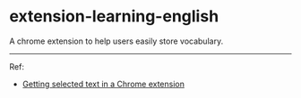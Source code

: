 # extension-learning-english

A chrome extension to help users easily store vocabulary.

-------------------------------------

Ref: 
- [Getting selected text in a Chrome extension](https://stackoverflow.com/questions/68542700/getting-selected-text-in-a-chrome-extension)